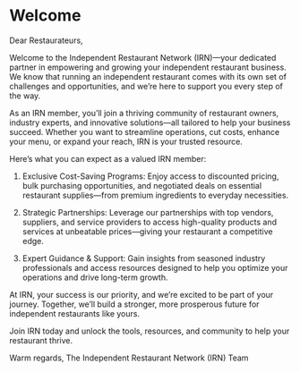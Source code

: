 # Welcome

Dear Restaurateurs,

Welcome to the Independent Restaurant Network (IRN)—your dedicated partner in empowering and growing your independent restaurant business. We know that running an independent restaurant comes with its own set of challenges and opportunities, and we’re here to support you every step of the way.

As an IRN member, you’ll join a thriving community of restaurant owners, industry experts, and innovative solutions—all tailored to help your business succeed. Whether you want to streamline operations, cut costs, enhance your menu, or expand your reach, IRN is your trusted resource.

Here’s what you can expect as a valued IRN member:

1. Exclusive Cost-Saving Programs: Enjoy access to discounted pricing, bulk purchasing opportunities, and negotiated deals on essential restaurant supplies—from premium ingredients to everyday necessities.

2. Strategic Partnerships: Leverage our partnerships with top vendors, suppliers, and service providers to access high-quality products and services at unbeatable prices—giving your restaurant a competitive edge.

3. Expert Guidance & Support: Gain insights from seasoned industry professionals and access resources designed to help you optimize your operations and drive long-term growth.

At IRN, your success is our priority, and we’re excited to be part of your journey. Together, we’ll build a stronger, more prosperous future for independent restaurants like yours.

Join IRN today and unlock the tools, resources, and community to help your restaurant thrive.

Warm regards,
The Independent Restaurant Network (IRN) Team
